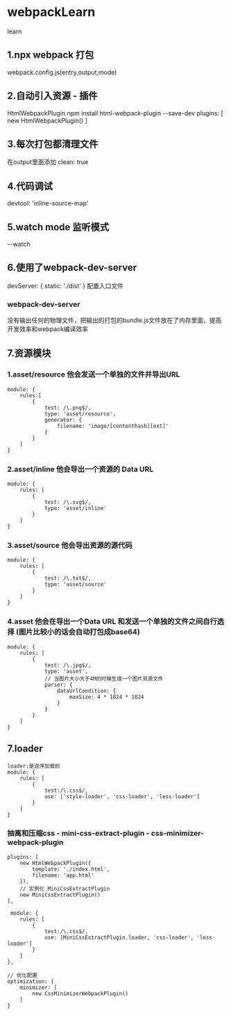 # webpackLearn
learn
## 1.npx webpack 打包
webpack.config.js(entry,output,mode)
## 2.自动引入资源 - 插件
HtmlWebpackPlugin
npm install html-webpack-plugin --save-dev
plugins: [
    new HtmlWebpackPlugin()
]
## 3.每次打包都清理文件
在output里面添加
clean: true
## 4.代码调试
devtool: 'inline-source-map'
## 5.watch mode 监听模式
--watch
## 6.使用了webpack-dev-server
devServer: {
    static: './dist'
}
配置入口文件<br>
### webpack-dev-server 
没有输出任何的物理文件，把输出的打包的bundle.js文件放在了内存里面，提高开发效率和webpack编译效率
## 7.资源模块
### 1.asset/resource 他会发送一个单独的文件并导出URL
    module: {
        rules:[
            {
                test: /\.png$/,
                type: 'asset/resource',
                generator: {
                    filename: 'image/[contenthash][ext]'
                }
            }
        ]
    }
### 2.asset/inline 他会导出一个资源的 Data URL
    module: {
        rules: [
            {
                test: /\.svg$/,
                type: 'asset/inline'
            }
        ]
    }
### 3.asset/source 他会导出资源的源代码
    module: {
        rules: [
            {
                test: /\.txt$/,
                type: 'asset/source'
            }
        ]
    }
### 4.asset 他会在导出一个Data URL 和发送一个单独的文件之间自行选择 (图片比较小的话会自动打包成base64)
    module: {
        rules: [
            {
                test: /\.jpg$/,
                type: 'asset',
                // 当图片大小大于4M的时候生成一个图片资源文件
                parser: {
                    dataUrlCondition: {
                        maxSize: 4 * 1024 * 1024
                    }
                }
            }
        ]
    }
## 7.loader
    loader:是逆序加载的
    module: {
        rules: [
            {
                test:/\.css$/,
                use: ['style-loader', 'css-loader', 'less-loader']
            }
        ]
    }
### 抽离和压缩css - mini-css-extract-plugin - css-minimizer-webpack-plugin
    plugins: [
        new HtmlWebpackPlugin({
            template: './index.html',
            filename: 'app.html'
        }),
        // 实例化 MiniCssExtractPlugin
        new MiniCssExtractPlugin()
    ],  

     module: {
        rules: [
            {
                test:/\.css$/,
                use: [MiniCssExtractPlugin.loader, 'css-loader', 'less-loader']
            }
        ]
    },

    // 优化配置
    optimization: {
        minimizer: [
            new CssMinimizerWebpackPlugin()
        ]
    }
